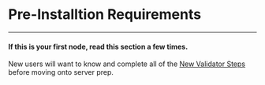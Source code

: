 # Pre-Installtion Requirements
---
#### If this is your first node, read this section a few times.
New users will want to know and complete all of the [New Validator Steps](new-validator-steps/) before moving onto server prep.

